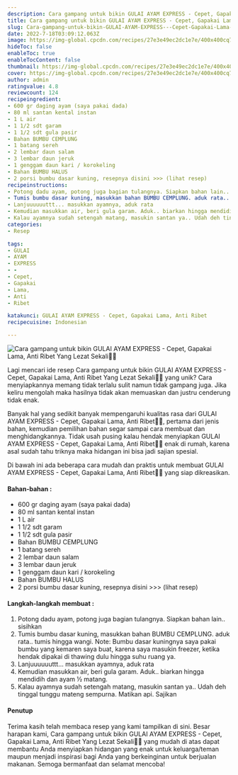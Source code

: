 ```yaml
---
description: Cara gampang untuk bikin GULAI AYAM EXPRESS - Cepet, Gapakai Lama, Anti Ribet Yang Lezat Sekali"
title: Cara gampang untuk bikin GULAI AYAM EXPRESS - Cepet, Gapakai Lama, Anti Ribet Yang Lezat Sekali
slug: Cara-gampang-untuk-bikin-GULAI-AYAM-EXPRESS---Cepet-Gapakai-Lama-Anti-Ribet-Yang-Lezat-Sekali
date: 2022-7-18T03:09:12.063Z
image: https://img-global.cpcdn.com/recipes/27e3e49ec2dc1e7e/400x400cq70/photo.jpg
hideToc: false
enableToc: true
enableTocContent: false
thumbnail: https://img-global.cpcdn.com/recipes/27e3e49ec2dc1e7e/400x400cq70/photo.jpg
cover: https://img-global.cpcdn.com/recipes/27e3e49ec2dc1e7e/400x400cq70/photo.jpg
author: admin
ratingvalue: 4.8
reviewcount: 124
recipeingredient:
- 600 gr daging ayam (saya pakai dada)
- 80 ml santan kental instan
- 1 L air
- 1 1/2 sdt garam
- 1 1/2 sdt gula pasir
- Bahan BUMBU CEMPLUNG
- 1 batang sereh
- 2 lembar daun salam
- 3 lembar daun jeruk
- 1 genggam daun kari / korokeling
- Bahan BUMBU HALUS
- 2 porsi bumbu dasar kuning, resepnya disini >>> (lihat resep)
recipeinstructions:
- Potong dadu ayam, potong juga bagian tulangnya. Siapkan bahan lain.. sisihkan
- Tumis bumbu dasar kuning, masukkan bahan BUMBU CEMPLUNG. aduk rata.. tumis hingga wangi. Note: Bumbu dasar kuningnya saya pakai bumbu yang kemaren saya buat, karena saya masukin freezer, ketika hendak dipakai di thawing dulu hingga suhu ruang ya.
- Lanjuuuuuuttt... masukkan ayamnya, aduk rata
- Kemudian masukkan air, beri gula garam. Aduk.. biarkan hingga mendidih dan ayam ½ matang.
- Kalau ayamnya sudah setengah matang, masukin santan ya.. Udah deh tinggal tunggu mateng sempurna. Matikan api. Sajikan
categories:
- Resep

tags:
- GULAI
- AYAM
- EXPRESS
- -
- Cepet,
- Gapakai
- Lama,
- Anti
- Ribet

katakunci: GULAI AYAM EXPRESS - Cepet, Gapakai Lama, Anti Ribet
recipecuisine: Indonesian

---
```


![Cara gampang untuk bikin GULAI AYAM EXPRESS - Cepet, Gapakai Lama, Anti Ribet Yang Lezat Sekali👩‍🍳](https://img-global.cpcdn.com/recipes/27e3e49ec2dc1e7e/400x400cq70/photo.jpg)

Lagi mencari ide resep Cara gampang untuk bikin GULAI AYAM EXPRESS - Cepet, Gapakai Lama, Anti Ribet Yang Lezat Sekali👩‍🍳 yang unik? Cara menyiapkannya memang tidak terlalu sulit namun tidak gampang juga. Jika keliru mengolah maka hasilnya tidak akan memuaskan dan justru cenderung tidak enak.

Banyak hal yang sedikit banyak mempengaruhi kualitas rasa dari GULAI AYAM EXPRESS - Cepet, Gapakai Lama, Anti Ribet👩‍🍳, pertama dari jenis bahan, kemudian pemilihan bahan segar sampai cara membuat dan menghidangkannya. Tidak usah pusing kalau hendak menyiapkan GULAI AYAM EXPRESS - Cepet, Gapakai Lama, Anti Ribet👩‍🍳 enak di rumah, karena asal sudah tahu triknya maka hidangan ini bisa jadi sajian spesial.

Di bawah ini ada beberapa cara mudah dan praktis untuk membuat GULAI AYAM EXPRESS - Cepet, Gapakai Lama, Anti Ribet👩‍🍳 yang siap dikreasikan.

<!--inarticleads1-->

#### Bahan-bahan :

- 600 gr daging ayam (saya pakai dada)
- 80 ml santan kental instan
- 1 L air
- 1 1/2 sdt garam
- 1 1/2 sdt gula pasir
- Bahan BUMBU CEMPLUNG
- 1 batang sereh
- 2 lembar daun salam
- 3 lembar daun jeruk
- 1 genggam daun kari / korokeling
- Bahan BUMBU HALUS
- 2 porsi bumbu dasar kuning, resepnya disini >>> (lihat resep)

<!--inarticleads2-->

#### Langkah-langkah membuat :

1. Potong dadu ayam, potong juga bagian tulangnya. Siapkan bahan lain.. sisihkan
1. Tumis bumbu dasar kuning, masukkan bahan BUMBU CEMPLUNG. aduk rata.. tumis hingga wangi. Note: Bumbu dasar kuningnya saya pakai bumbu yang kemaren saya buat, karena saya masukin freezer, ketika hendak dipakai di thawing dulu hingga suhu ruang ya.
1. Lanjuuuuuuttt... masukkan ayamnya, aduk rata
1. Kemudian masukkan air, beri gula garam. Aduk.. biarkan hingga mendidih dan ayam ½ matang.
1. Kalau ayamnya sudah setengah matang, masukin santan ya.. Udah deh tinggal tunggu mateng sempurna. Matikan api. Sajikan

#### Penutup

Terima kasih telah membaca resep yang kami tampilkan di sini. Besar harapan kami, Cara gampang untuk bikin GULAI AYAM EXPRESS - Cepet, Gapakai Lama, Anti Ribet Yang Lezat Sekali👩‍🍳 yang mudah di atas dapat membantu Anda menyiapkan hidangan yang enak untuk keluarga/teman maupun menjadi inspirasi bagi Anda yang berkeinginan untuk berjualan makanan. Semoga bermanfaat dan selamat mencoba!